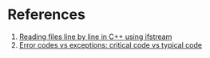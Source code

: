 
# References
1. [Reading files line by line in C++ using ifstream](https://gehrcke.de/2011/06/reading-files-in-c-using-ifstream-dealing-correctly-with-badbit-failbit-eofbit-and-perror/)
2. [Error codes vs exceptions: critical code vs typical code](http://yosefk.com/blog/error-codes-vs-exceptions-critical-code-vs-typical-code.html)
